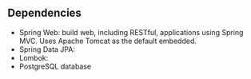 ## Dependencies
- Spring Web: build web, including RESTful, applications using Spring MVC. Uses Apache Tomcat as the default embedded.
- Spring Data JPA:
- Lombok:
- PostgreSQL database

